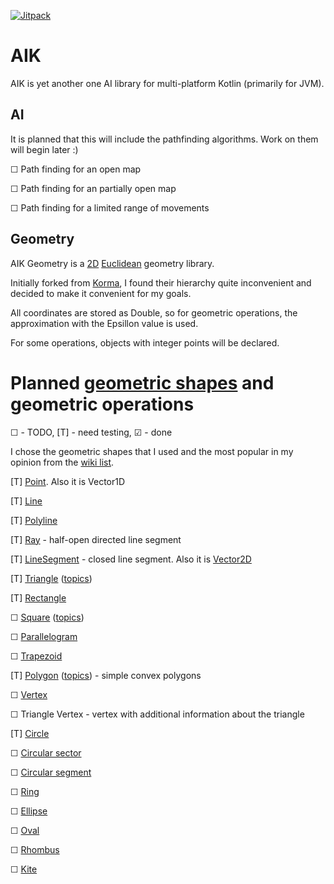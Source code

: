 [![Jitpack](https://jitpack.io/v/Tolsi/aik.svg)](https://jitpack.io/#Tolsi/aik)

# AIK

AIK is yet another one AI library for multi-platform Kotlin (primarily for JVM).

## AI

It is planned that this will include the pathfinding algorithms. Work on them will begin later :)

☐ Path finding for an open map

☐ Path finding for an partially open map

☐ Path finding for a limited range of movements

## Geometry

AIK Geometry is a [2D](https://en.wikipedia.org/wiki/Two-dimensional_space) [Euclidean](https://en.wikipedia.org/wiki/Euclidean_geometry) geometry library.

Initially forked from [Korma](https://github.com/korlibs/korma), I found their hierarchy quite inconvenient and decided to make it convenient for my goals.

All coordinates are stored as Double, so for geometric operations, the approximation with the Epsillon value is used.

For some operations, objects with integer points will be declared.

# Planned [geometric shapes](https://en.wikipedia.org/wiki/Geometric_shape) and geometric operations

☐ - TODO, [T] - need testing, ☑ - done

I chose the geometric shapes that I used and the most popular in my opinion from the [wiki list](https://en.wikipedia.org/wiki/List_of_two-dimensional_geometric_shapes).

[T] [Point](https://en.wikipedia.org/wiki/Point_(geometry)). Also it is Vector1D

[T] [Line](https://en.wikipedia.org/wiki/Line_(geometry))

[T] [Polyline](https://en.wikipedia.org/wiki/Polygonal_chain)

[T] [Ray](https://en.wikipedia.org/wiki/Line_(geometry)#Ray) - half-open directed line segment

[T] [LineSegment](https://en.wikipedia.org/wiki/Line_segment) - closed line segment.  Also it is [Vector2D](https://en.wikipedia.org/wiki/Euclidean_vector)

[T] [Triangle](https://en.wikipedia.org/wiki/Triangle) ([topics](https://en.wikipedia.org/wiki/List_of_triangle_topics))

[T] [Rectangle](https://en.wikipedia.org/wiki/Rectangle)

☐ [Square](https://en.wikipedia.org/wiki/Square_(geometry)) ([topics](https://en.wikipedia.org/wiki/List_of_circle_topics))

☐ [Parallelogram](https://en.wikipedia.org/wiki/Parallelogram)

☐ [Trapezoid](https://en.wikipedia.org/wiki/Trapezoid)

[T] [Polygon](https://en.wikipedia.org/wiki/Polygon) ([topics](https://en.wikipedia.org/wiki/List_of_polygons,_polyhedra_and_polytopes)) - simple convex polygons

☐ [Vertex](https://en.wikipedia.org/wiki/Vertex_(geometry))

☐ Triangle Vertex - vertex with additional information about the triangle

[T] [Circle](https://en.wikipedia.org/wiki/Circle)

☐ [Circular sector](https://en.wikipedia.org/wiki/Circular_sector)

☐ [Circular segment](https://en.wikipedia.org/wiki/Circular_segment)

☐ [Ring](https://en.wikipedia.org/wiki/Annulus_(mathematics))

☐ [Ellipse](https://en.wikipedia.org/wiki/Ellipse)

☐ [Oval](https://en.wikipedia.org/wiki/Oval)

☐ [Rhombus](https://en.wikipedia.org/wiki/Rhombus)

☐ [Kite](https://en.wikipedia.org/wiki/Kite_(geometry))


